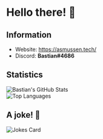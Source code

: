 # Hello there! 👋

## Information
- Website: https://asmussen.tech/
- Discord: **Bastian#4686**

## Statistics
![Bastian's GitHub Stats](https://github-readme-stats.vercel.app/api/?username=bastianasmussen&show_icons=true&title_color=fff&icon_color=79ff97&text_color=9f9f9f&bg_color=151515)
<br>
![Top Languages](https://github-readme-stats.vercel.app/api/top-langs/?username=bastianasmussen&langs_count=3&title_color=fff&icon_color=79ff97&text_color=9f9f9f&bg_color=151515)

## A joke! 🤣
![Jokes Card](https://readme-jokes.vercel.app/api?bgColor=%23151515&textColor=%239f9f9f&qColor=%23fff&aColor=%23fff&borderColor=%23fff)
